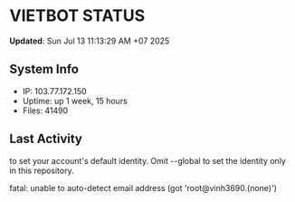 # VIETBOT STATUS
**Updated**: Sun Jul 13 11:13:29 AM +07 2025

## System Info
- IP: 103.77.172.150
- Uptime: up 1 week, 15 hours
- Files: 41490

## Last Activity

to set your account's default identity.
Omit --global to set the identity only in this repository.

fatal: unable to auto-detect email address (got 'root@vinh3690.(none)')

